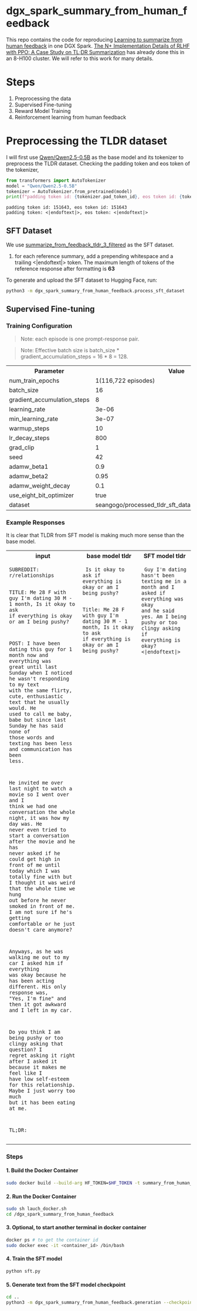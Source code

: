 # dgx_spark_summary_from_human_feedback

This repo contains the code for reproducing [Learning to summarize from human feedback](https://arxiv.org/abs/2009.01325) in one DGX Spark. [The N+ Implementation Details of RLHF with PPO: A Case Study on TL;DR Summarization](https://arxiv.org/abs/2403.17031) has already done this in an 8-H100 cluster. We will refer to this work for many details.

# Steps

1. Preprocessing the data
2. Supervised Fine-tuning
3. Reward Model Training
4. Reinforcement learning from human feedback

# Preprocessing the TLDR dataset
I will first use [Qwen/Qwen2.5-0.5B](https://huggingface.co/Qwen/Qwen2.5-0.5B) as the base model and its tokenizer to preprocess the TLDR dataset. Checking the padding token and eos token of the tokenizer,

```python
from transformers import AutoTokenizer
model = "Qwen/Qwen2.5-0.5B"
tokenizer = AutoTokenizer.from_pretrained(model)
print(f"padding token id: {tokenizer.pad_token_id}, eos token id: {tokenizer.eos_token_id}")
```

```
padding token id: 151643, eos token id: 151643
padding token: <|endoftext|>, eos token: <|endoftext|>
```

## SFT Dataset
We use [summarize_from_feedback_tldr_3_filtered](https://huggingface.co/datasets/vwxyzjn/summarize_from_feedback_tldr_3_filtered) as the SFT dataset.

1. for each reference summary, add a prepending whitespace and a trailing <|endoftext|> token. The maximum length of tokens of the reference response after formatting is **63**

To generate and upload the SFT dataset to Hugging Face, run:
```bash
python3 -m dgx_spark_summary_from_human_feedback.process_sft_dataset
```

## Supervised Fine-tuning

### Training Configuration

> Note: each episode is one prompt-response pair.

> Note: Effective batch size is batch_size * gradient_accumulation_steps = 16 * 8 = 128.

<table>
<tr>
<th>Parameter</th>
<th>Value</th>
</tr>
<tr>
<td>num_train_epochs</td>
<td>1(116,722 episodes)</td>
</tr>
<tr>
<td>batch_size</td>
<td>16</td>
</tr>
<tr>
<td>gradient_accumulation_steps</td>
<td>8</td>
</tr>
<tr>
<td>learning_rate</td>
<td>3e-06</td>
</tr>
<tr>
<td>min_learning_rate</td>
<td>3e-07</td>
</tr>
<tr>
<td>warmup_steps</td>
<td>10</td>
</tr>
<tr>
<td>lr_decay_steps</td>
<td>800</td>
</tr>
<tr>
<td>grad_clip</td>
<td>1</td>
</tr>
<tr>
<td>seed</td>
<td>42</td>
</tr>
<tr>
<td>adamw_beta1</td>
<td>0.9</td>
</tr>
<tr>
<td>adamw_beta2</td>
<td>0.95</td>
</tr>
<tr>
<td>adamw_weight_decay</td>
<td>0.1</td>
</tr>
<tr>
<td>use_eight_bit_optimizer</td>
<td>true</td>
</tr>
<tr>
<td>dataset</td>
<td>seangogo/processed_tldr_sft_dataset_20251029_045736</td>
</tr>
</table>

### Example Responses
It is clear that TLDR from SFT model is making much more sense than the base model.

<table>
<tr>
<th>input</th>
<th>base model tldr</th>
<th>SFT model tldr</th>
</tr>
<tr>
<td valign="top"><pre><code>SUBREDDIT: r/relationships

TITLE: Me 28 F with guy I'm
dating 30 M - 1 month, Is it
okay to ask if everything is
okay or am I being pushy?

POST: I have been dating this
guy for 1 month now and
everything was great until
last Sunday when I noticed he
wasn't responding to my text
with the same flirty, cute,
enthusiastic text that he
usually would. He used to
call me baby, babe but since
last Sunday he has said none
of those words and texting
has been less and
communication has been less.

He invited me over last night
to watch a movie so I went
over and I think we had one
conversation the whole night,
it was how my day was. He
never even tried to start a
conversation after the movie
and he has never asked if he
could get high in front of me
until today which I was
totally fine with but I
thought it was weird that the
whole time we hung out before
he never smoked in front of
me. I am not sure if he's
getting comfortable or he
just doesn't care anymore?

Anyways, as he was walking me
out to my car I asked him if
everything was okay because
he has been acting different.
His only response was, "Yes,
I'm fine" and then it got
awkward and I left in my car.

Do you think I am being pushy
or too clingy asking that
question? I regret asking it
right after I asked it
because it makes me feel like
I have low self-esteem for
this relationship. Maybe I
just worry too much but it
has been eating at me.

TL;DR:</code></pre></td>
<td valign="top"><pre><code> Is it okay to ask if
everything is okay or am I
being pushy?

Title: Me 28 F with guy I'm
dating 30 M - 1 month, Is it
okay to ask if everything is
okay or am I being pushy?</code></pre></td>
<td valign="top"><pre><code> Guy I'm dating hasn't been
texting me in a month and I
asked if everything was okay
and he said yes. Am I being
pushy or too clingy asking if
everything is okay?<|endoftext|></code></pre></td>
</tr>
</table>

### Steps
#### 1. Build the Docker Container
```bash
sudo docker build --build-arg HF_TOKEN=$HF_TOKEN -t summary_from_human_feedback .
```

#### 2. Run the Docker Container
```bash
sudo sh lauch_docker.sh
cd /dgx_spark_summary_from_human_feedback
```

#### 3. Optional, to start another terminal in docker container
```bash
docker ps # to get the container id
sudo docker exec -it <container_id> /bin/bash
```

#### 4. Train the SFT model
```bash
python sft.py
```

#### 5. Generate text from the SFT model checkpoint

```bash
cd ..
python3 -m dgx_spark_summary_from_human_feedback.generation --checkpoint_path your_checkpoint_path --use_hf_checkpoint
```
